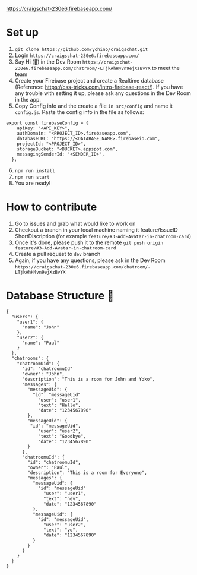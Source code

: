 
https://craigschat-230e6.firebaseapp.com/

# Set up

1. `git clone https://github.com/ychino/craigschat.git`
2. Login `https://craigschat-230e6.firebaseapp.com/`
3. Say Hi (👋) in the Dev Room `https://craigschat-230e6.firebaseapp.com/chatroom/-LTjkAhH4vn9ejXzBvYX` to meet the team
4. Create your Firebase project and create a Realtime database (Reference: https://css-tricks.com/intro-firebase-react/). If you have any trouble with setting it up, please ask any questions in the Dev Room in the app.
5. Copy Config info and the create a file `in src/config` and name it `config.js`. Paste the config info in the file as follows:
```
export const firebaseConfig = {
    apiKey: "<API_KEY>",
    authDomain: "<PROJECT_ID>.firebaseapp.com",
    databaseURL: "https://<DATABASE_NAME>.firebaseio.com",
    projectId: "<PROJECT_ID>",
    storageBucket: "<BUCKET>.appspot.com",
    messagingSenderId: "<SENDER_ID>",
  };
```   
6. `npm run install`
7. `npm run start`
8. You are ready!

# How to contribute
1. Go to issues and grab what would like to work on
2. Checkout a branch in your local machine naming it feature/IssueID ShortDiscription (for example `feature/#3-Add-Avatar-in-chatroom-card`)
3. Once it's done, please push it to the remote `git push origin feature/#3-Add-Avatar-in-chatroom-card`
4. Create a pull request to `dev` branch
5. Again, if you have any questions, please ask in the Dev Room `https://craigschat-230e6.firebaseapp.com/chatroom/-LTjkAhH4vn9ejXzBvYX`

# Database Structure :floppy_disk:

```
{
  "users": {
    "user1": {
      "name": "John"
    },
    "user2": {
      "name": "Paul"
    }
  },
  "chatrooms": {
    "chatroomUid": {
      "id": "chatroomuId"
      "owner": "John",
      "description": "This is a room for John and Yoko",
      "messages": {
        "messageUid": {
          "id": "messageUid"
            "user": "user1",
            "text": "Hello",
            "date": "1234567890"
        }, 
        "messageUid": {
         "id": "messageUid",
            "user": "user2",
            "text": "Goodbye",
            "date": "1234567890"
        }
      },
      "chatroomuId": {
        "id": "chatroomuId",
        "owner": "Paul",
        "description": "This is a room for Everyone",
        "messages": {
          "messageUid": {
            "id": "messageUid"
              "user": "user1",
              "text": "hey",
              "date": "1234567890"
          }, 
          "messageUid": {
            "id": "messageUid",
              "user": "user2",
              "text": "yo",
              "date": "1234567890"
          }
        }
      }
    }
  }
}
```
